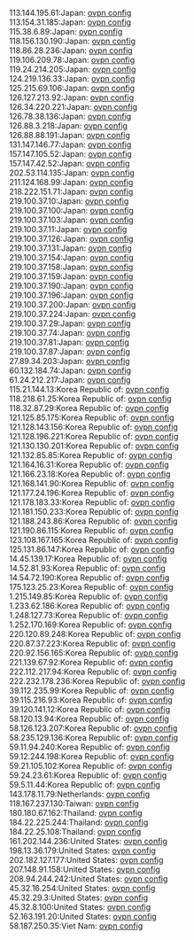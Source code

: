 113.144.195.61:Japan: [ovpn config](vpn/113_144_195_61.ovpn)  
113.154.31.185:Japan: [ovpn config](vpn/113_154_31_185.ovpn)  
115.38.6.89:Japan: [ovpn config](vpn/115_38_6_89.ovpn)  
118.156.130.190:Japan: [ovpn config](vpn/118_156_130_190.ovpn)  
118.86.28.236:Japan: [ovpn config](vpn/118_86_28_236.ovpn)  
119.106.209.78:Japan: [ovpn config](vpn/119_106_209_78.ovpn)  
119.24.214.205:Japan: [ovpn config](vpn/119_24_214_205.ovpn)  
124.219.136.33:Japan: [ovpn config](vpn/124_219_136_33.ovpn)  
125.215.69.106:Japan: [ovpn config](vpn/125_215_69_106.ovpn)  
126.127.213.92:Japan: [ovpn config](vpn/126_127_213_92.ovpn)  
126.34.220.221:Japan: [ovpn config](vpn/126_34_220_221.ovpn)  
126.78.38.136:Japan: [ovpn config](vpn/126_78_38_136.ovpn)  
126.88.3.218:Japan: [ovpn config](vpn/126_88_3_218.ovpn)  
126.88.88.191:Japan: [ovpn config](vpn/126_88_88_191.ovpn)  
131.147.146.77:Japan: [ovpn config](vpn/131_147_146_77.ovpn)  
157.147.105.52:Japan: [ovpn config](vpn/157_147_105_52.ovpn)  
157.147.42.52:Japan: [ovpn config](vpn/157_147_42_52.ovpn)  
202.53.114.135:Japan: [ovpn config](vpn/202_53_114_135.ovpn)  
211.124.168.99:Japan: [ovpn config](vpn/211_124_168_99.ovpn)  
218.222.151.71:Japan: [ovpn config](vpn/218_222_151_71.ovpn)  
219.100.37.10:Japan: [ovpn config](vpn/219_100_37_10.ovpn)  
219.100.37.100:Japan: [ovpn config](vpn/219_100_37_100.ovpn)  
219.100.37.103:Japan: [ovpn config](vpn/219_100_37_103.ovpn)  
219.100.37.11:Japan: [ovpn config](vpn/219_100_37_11.ovpn)  
219.100.37.126:Japan: [ovpn config](vpn/219_100_37_126.ovpn)  
219.100.37.131:Japan: [ovpn config](vpn/219_100_37_131.ovpn)  
219.100.37.154:Japan: [ovpn config](vpn/219_100_37_154.ovpn)  
219.100.37.158:Japan: [ovpn config](vpn/219_100_37_158.ovpn)  
219.100.37.159:Japan: [ovpn config](vpn/219_100_37_159.ovpn)  
219.100.37.190:Japan: [ovpn config](vpn/219_100_37_190.ovpn)  
219.100.37.196:Japan: [ovpn config](vpn/219_100_37_196.ovpn)  
219.100.37.200:Japan: [ovpn config](vpn/219_100_37_200.ovpn)  
219.100.37.224:Japan: [ovpn config](vpn/219_100_37_224.ovpn)  
219.100.37.29:Japan: [ovpn config](vpn/219_100_37_29.ovpn)  
219.100.37.74:Japan: [ovpn config](vpn/219_100_37_74.ovpn)  
219.100.37.81:Japan: [ovpn config](vpn/219_100_37_81.ovpn)  
219.100.37.87:Japan: [ovpn config](vpn/219_100_37_87.ovpn)  
27.89.34.203:Japan: [ovpn config](vpn/27_89_34_203.ovpn)  
60.132.184.74:Japan: [ovpn config](vpn/60_132_184_74.ovpn)  
61.24.212.217:Japan: [ovpn config](vpn/61_24_212_217.ovpn)  
115.21.144.13:Korea Republic of: [ovpn config](vpn/115_21_144_13.ovpn)  
118.218.61.25:Korea Republic of: [ovpn config](vpn/118_218_61_25.ovpn)  
118.32.87.29:Korea Republic of: [ovpn config](vpn/118_32_87_29.ovpn)  
121.125.85.175:Korea Republic of: [ovpn config](vpn/121_125_85_175.ovpn)  
121.128.143.156:Korea Republic of: [ovpn config](vpn/121_128_143_156.ovpn)  
121.128.196.221:Korea Republic of: [ovpn config](vpn/121_128_196_221.ovpn)  
121.130.130.201:Korea Republic of: [ovpn config](vpn/121_130_130_201.ovpn)  
121.132.85.85:Korea Republic of: [ovpn config](vpn/121_132_85_85.ovpn)  
121.164.16.31:Korea Republic of: [ovpn config](vpn/121_164_16_31.ovpn)  
121.166.23.18:Korea Republic of: [ovpn config](vpn/121_166_23_18.ovpn)  
121.168.141.90:Korea Republic of: [ovpn config](vpn/121_168_141_90.ovpn)  
121.177.24.196:Korea Republic of: [ovpn config](vpn/121_177_24_196.ovpn)  
121.178.183.33:Korea Republic of: [ovpn config](vpn/121_178_183_33.ovpn)  
121.181.150.233:Korea Republic of: [ovpn config](vpn/121_181_150_233.ovpn)  
121.188.243.86:Korea Republic of: [ovpn config](vpn/121_188_243_86.ovpn)  
121.190.86.115:Korea Republic of: [ovpn config](vpn/121_190_86_115.ovpn)  
123.108.167.165:Korea Republic of: [ovpn config](vpn/123_108_167_165.ovpn)  
125.131.86.147:Korea Republic of: [ovpn config](vpn/125_131_86_147.ovpn)  
14.45.139.17:Korea Republic of: [ovpn config](vpn/14_45_139_17.ovpn)  
14.52.81.93:Korea Republic of: [ovpn config](vpn/14_52_81_93.ovpn)  
14.54.72.190:Korea Republic of: [ovpn config](vpn/14_54_72_190.ovpn)  
175.123.25.23:Korea Republic of: [ovpn config](vpn/175_123_25_23.ovpn)  
1.215.149.85:Korea Republic of: [ovpn config](vpn/1_215_149_85.ovpn)  
1.233.62.186:Korea Republic of: [ovpn config](vpn/1_233_62_186.ovpn)  
1.248.127.73:Korea Republic of: [ovpn config](vpn/1_248_127_73.ovpn)  
1.252.170.169:Korea Republic of: [ovpn config](vpn/1_252_170_169.ovpn)  
220.120.89.248:Korea Republic of: [ovpn config](vpn/220_120_89_248.ovpn)  
220.87.37.223:Korea Republic of: [ovpn config](vpn/220_87_37_223.ovpn)  
220.92.156.165:Korea Republic of: [ovpn config](vpn/220_92_156_165.ovpn)  
221.139.67.92:Korea Republic of: [ovpn config](vpn/221_139_67_92.ovpn)  
222.112.217.94:Korea Republic of: [ovpn config](vpn/222_112_217_94.ovpn)  
222.232.178.236:Korea Republic of: [ovpn config](vpn/222_232_178_236.ovpn)  
39.112.235.99:Korea Republic of: [ovpn config](vpn/39_112_235_99.ovpn)  
39.115.216.93:Korea Republic of: [ovpn config](vpn/39_115_216_93.ovpn)  
39.120.141.12:Korea Republic of: [ovpn config](vpn/39_120_141_12.ovpn)  
58.120.13.94:Korea Republic of: [ovpn config](vpn/58_120_13_94.ovpn)  
58.126.123.207:Korea Republic of: [ovpn config](vpn/58_126_123_207.ovpn)  
58.235.129.136:Korea Republic of: [ovpn config](vpn/58_235_129_136.ovpn)  
59.11.94.240:Korea Republic of: [ovpn config](vpn/59_11_94_240.ovpn)  
59.12.244.198:Korea Republic of: [ovpn config](vpn/59_12_244_198.ovpn)  
59.21.105.102:Korea Republic of: [ovpn config](vpn/59_21_105_102.ovpn)  
59.24.23.61:Korea Republic of: [ovpn config](vpn/59_24_23_61.ovpn)  
59.5.11.44:Korea Republic of: [ovpn config](vpn/59_5_11_44.ovpn)  
143.178.11.79:Netherlands: [ovpn config](vpn/143_178_11_79.ovpn)  
118.167.237.130:Taiwan: [ovpn config](vpn/118_167_237_130.ovpn)  
180.180.67.162:Thailand: [ovpn config](vpn/180_180_67_162.ovpn)  
184.22.225.244:Thailand: [ovpn config](vpn/184_22_225_244.ovpn)  
184.22.25.108:Thailand: [ovpn config](vpn/184_22_25_108.ovpn)  
161.202.144.236:United States: [ovpn config](vpn/161_202_144_236.ovpn)  
198.13.36.179:United States: [ovpn config](vpn/198_13_36_179.ovpn)  
202.182.127.177:United States: [ovpn config](vpn/202_182_127_177.ovpn)  
207.148.91.158:United States: [ovpn config](vpn/207_148_91_158.ovpn)  
208.94.244.242:United States: [ovpn config](vpn/208_94_244_242.ovpn)  
45.32.16.254:United States: [ovpn config](vpn/45_32_16_254.ovpn)  
45.32.29.3:United States: [ovpn config](vpn/45_32_29_3.ovpn)  
45.32.8.100:United States: [ovpn config](vpn/45_32_8_100.ovpn)  
52.163.191.20:United States: [ovpn config](vpn/52_163_191_20.ovpn)  
58.187.250.35:Viet Nam: [ovpn config](vpn/58_187_250_35.ovpn)  
